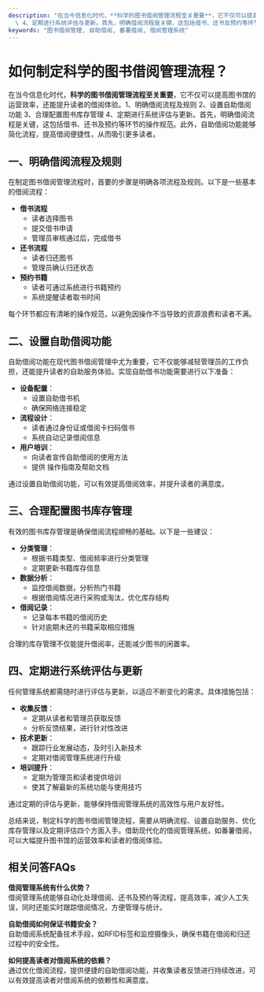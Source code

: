 ```yaml
---
description: "在当今信息化时代，**科学的图书借阅管理流程至关重要**，它不仅可以提高图书馆的运营效率，还能提升读者的借阅体验。1、明确借阅流程及规则 2、设置自助借阅功能 3、合理配置图书库存管理\
  \ 4、定期进行系统评估与更新。首先，明确借阅流程是关键，这包括借书、还书及预约等环节的操作规范。此外，自助借阅功能能够简化流程，提高借阅便捷性，从而吸引更多读者。"
keywords: "图书借阅管理, 自助借阅, 番薯借阅, 借阅管理系统"
---
```

# 如何制定科学的图书借阅管理流程？

在当今信息化时代，**科学的图书借阅管理流程至关重要**，它不仅可以提高图书馆的运营效率，还能提升读者的借阅体验。1、明确借阅流程及规则 2、设置自助借阅功能 3、合理配置图书库存管理 4、定期进行系统评估与更新。首先，明确借阅流程是关键，这包括借书、还书及预约等环节的操作规范。此外，自助借阅功能能够简化流程，提高借阅便捷性，从而吸引更多读者。

## 一、明确借阅流程及规则

在制定图书借阅管理流程时，首要的步骤是明确各项流程及规则。以下是一些基本的借阅流程：

- **借书流程**
  - 读者选择图书
  - 提交借书申请
  - 管理员审核通过后，完成借书
- **还书流程**
  - 读者归还图书
  - 管理员确认归还状态
- **预约书籍**
  - 读者可通过系统进行书籍预约
  - 系统提醒读者取书时间

每个环节都应有清晰的操作规范，以避免因操作不当导致的资源浪费和读者不满。

## 二、设置自助借阅功能

自助借阅功能在现代图书借阅管理中尤为重要，它不仅能够减轻管理员的工作负担，还能提升读者的自助服务体验。实现自助借书功能需要进行以下准备：

- **设备配置**：
  - 设置自助借书机
  - 确保网络连接稳定
- **流程设计**：
  - 读者通过身份证或借阅卡扫码借书
  - 系统自动记录借阅信息
- **用户培训**：
  - 向读者宣传自助借阅的使用方法
  - 提供 操作指南及帮助文档

通过设置自助借阅功能，可以有效提高借阅效率，并提升读者的满意度。

## 三、合理配置图书库存管理

有效的图书库存管理是确保借阅流程顺畅的基础。以下是一些建议：

- **分类管理**：
  - 根据书籍类型、借阅频率进行分类管理
  - 定期更新书籍库存信息
- **数据分析**：
  - 监控借阅数据，分析热门书籍
  - 根据借阅情况进行采购或淘汰，优化库存结构
- **借阅记录**：
  - 记录每本书籍的借阅历史
  - 针对逾期未还的书籍采取相应措施

合理的库存管理不仅能提升借阅率，还能减少图书的闲置率。

## 四、定期进行系统评估与更新

任何管理系统都需随时进行评估与更新，以适应不断变化的需求。具体措施包括：

- **收集反馈**：
  - 定期从读者和管理员获取反馈
  - 分析反馈结果，进行针对性改进
- **技术更新**：
  - 跟踪行业发展动态，及时引入新技术
  - 定期对借阅管理系统进行升级
- **培训提升**：
  - 定期为管理员和读者提供培训
  - 使其了解最新的系统功能与使用技巧

通过定期的评估与更新，能够保持借阅管理系统的高效性与用户友好性。

总结来说，制定科学的图书借阅管理流程，需要从明确流程、设置自助服务、优化库存管理以及定期评估四个方面入手。借助现代化的借阅管理系统，如番薯借阅，可以大幅提升图书馆的运营效率和读者的借阅体验。

## 相关问答FAQs

**借阅管理系统有什么优势？**  
借阅管理系统能够自动化处理借阅、还书及预约等流程，提高效率，减少人工失误，同时还能实时跟踪借阅情况，方便管理与统计。

**自助借阅如何保证书籍安全？**  
自助借阅系统配备技术手段，如RFID标签和监控摄像头，确保书籍在借阅和归还过程中的安全性。

**如何提高读者对借阅系统的依赖？**  
通过优化借阅流程，提供便捷的自助借阅功能，并收集读者反馈进行持续改进，可以有效提高读者对借阅系统的依赖性和满意度。
